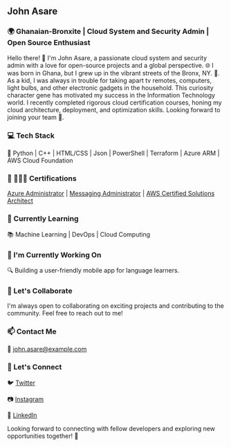 ## John Asare

### 🌍 Ghanaian-Bronxite | Cloud System and Security Admin | Open Source Enthusiast

Hello there! 👋 I'm John Asare, a passionate cloud system and security admin with a love for open-source projects and a global perspective. 🌐 I was born in Ghana, but I grew up in the vibrant streets of the Bronx, NY. 🗽. As a kid, I was always in trouble for taking apart tv remotes, computers, light bulbs, and other electronic gadgets in the household. This curiosity character gene has motivated my success in the Information Technology world. I recently completed rigorous cloud certification courses, honing my cloud architecture, deployment, and optimization skills. Looking forward to joining your team 🤗. 

### 💻 Tech Stack

🚀 Python | C++ | HTML/CSS | Json | PowerShell | Terraform | Azure ARM | AWS Cloud Foundation

### 📂 👨🏿‍🎓 Certifications

[Azure Administrator](https://www.credly.com/badges/3c6dd95a-de46-4937-a6e1-fed955340624/public_url) | [Messaging Administrator](https://www.credly.com/badges/ca41361f-d32b-4db2-9a66-55df24b73576/public_url) | [AWS Certified Solutions Architect](https://www.credly.com/badges/08a70ae8-d873-48a9-b037-1ecdba7b86ee/public_url)

### 🌱 Currently Learning

📚 Machine Learning | DevOps | Cloud Computing

### 🔭 I'm Currently Working On

🔍 Building a user-friendly mobile app for language learners.

### 🤝 Let's Collaborate

I'm always open to collaborating on exciting projects and contributing to the community. Feel free to reach out to me!

### 📫 Contact Me

📧 john.asare@example.com

### 🌟 Let's Connect

🐦 [Twitter](https://twitter.com/johnasare)

📷 [Instagram](https://www.instagram.com/john.asare/)

👔 [LinkedIn](https://www.linkedin.com/in/johnasare/)

Looking forward to connecting with fellow developers and exploring new opportunities together! 🚀
